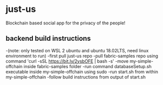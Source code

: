 # just-us

Blockchain based social app for the privacy of the people!


## backend build instructions
-(note: only tested on WSL 2 ubuntu and ubuntu 18.02LTS, need linux environment to run)
-first pull just-us repo
-pull fabric-samples repo using command 'curl -sSL https://bit.ly/2ysbOFE | bash -s'
-move my-simple-offchain inside fabric-samples folder
-run command databaseSetup.sh executable inside my-simple-offchain using sudo
-run start.sh from within my-simple-offchain
-follow build instructions from output of start.sh
